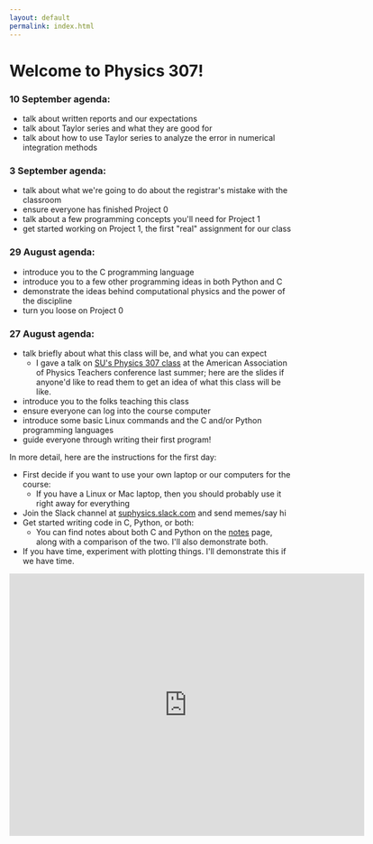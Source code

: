 ```yaml
---
layout: default
permalink: index.html
---
```


<h1> Welcome to Physics 307!</h1>

### 10 September agenda:

* talk about written reports and our expectations
* talk about Taylor series and what they are good for
* talk about how to use Taylor series to analyze the error in numerical integration methods

### 3 September agenda:

* talk about what we're going to do about the registrar's mistake with the classroom
* ensure everyone has finished Project 0
* talk about a few programming concepts you'll need for Project 1
* get started working on Project 1, the first "real" assignment for our class

### 29 August agenda:
* introduce you to the C programming language
* introduce you to a few other programming ideas in both Python and C
* demonstrate the ideas behind computational physics and the power of the discipline
* turn you loose on Project 0



### 27 August agenda:
* talk briefly about what this class will be, and what you can expect
  * I gave a talk on [SU's Physics 307 class](aaptsummer2018.pdf) at the American Association of Physics Teachers conference last summer; here are the slides 
if anyone'd like to read them to get an idea of what this class will be like.
* introduce you to the folks teaching this class
* ensure everyone can log into the course computer
* introduce some basic Linux commands and the C and/or Python programming languages
* guide everyone through writing their first program!

In more detail, here are the instructions for the first day:

* First decide if you want to use your own laptop or our computers for the course:
  * If you have a Linux or Mac laptop, then you should probably use it right away for everything
* Join the Slack channel at [suphysics.slack.com](https://suphysics.slack.com) and send memes/say hi
* Get started writing code in C, Python, or both:
  * You can find notes about both C and Python on the [notes](notes/) page, along with a comparison of the two. I'll also demonstrate
    both.
* If you have time, experiment with plotting things. I'll demonstrate this if we have time. 


<iframe width="630" height="465" src="https://www.youtube.com/embed/W-csPZKAQc8" frameborder="0" allowfullscreen></iframe>
